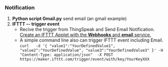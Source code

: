 ### Notification
1. **Python script Gmail.py** send email (an gmail example)
2. **IFTTT -- trigger event**
	* Recive the trigger from ThingSpeak and Send Email Notification. [Create an IFTTT Applet with the **Webhooks** and **email** service.](https://ww2.mathworks.cn/help/thingspeak/analyze-channel-data-to-send-email-notification-from-ifttt.html)   
	* A simple command line also can trigger IFTTT event including Email. `curl   -d '{ "value1":"YourDefinedValue1", "value2":"YourDefinedValue", "value3":"YourDefinedValue3" }' -H "Content-Type: application/json"  -X POST https://maker.ifttt.com/trigger/event/with/key/YourKeyXXX`
